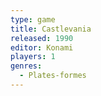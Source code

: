 ```yaml
---
type: game
title: Castlevania
released: 1990
editor: Konami
players: 1
genres:
  - Plates-formes
---
```

